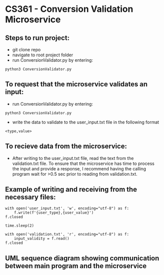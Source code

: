 # CS361 - Conversion Validation Microservice

## Steps to run project:

- git clone repo
- navigate to root project folder
- run ConversionValidator.py by entering:
```
python3 ConversionValidator.py
```

## To request that the microservice validates an input:
- run ConversionValidator.py by entering:
```
python3 ConversionValidator.py
```
- write the data to validate to the user_input.txt file in the following format
```
<type,value>
```

## To recieve data from the microservice:
- After writing to the user_input.txt file, read the text from the validation.txt file. To ensure that the microservice has time to process the input and provide a response, I recommend having the calling program wait for >0.5 sec prior to reading from validation.txt.

## Example of writing and receiving from the necessary files:

```
with open('user_input.txt', 'w', encoding="utf-8") as f:
    f.write(f'{user_type},{user_value}')
f.closed

time.sleep(2)

with open('validation.txt', 'r', encoding="utf-8") as f:
    input_validity = f.read()
f.closed
```

## UML sequence diagram showing communication between main program and the microservice

